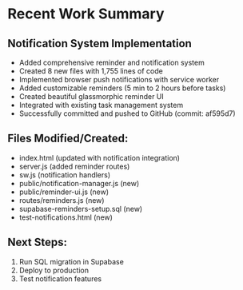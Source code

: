 # Recent Work Summary

## Notification System Implementation
- Added comprehensive reminder and notification system
- Created 8 new files with 1,755 lines of code
- Implemented browser push notifications with service worker
- Added customizable reminders (5 min to 2 hours before tasks)
- Created beautiful glassmorphic reminder UI
- Integrated with existing task management system
- Successfully committed and pushed to GitHub (commit: af595d7)

## Files Modified/Created:
- index.html (updated with notification integration)
- server.js (added reminder routes)
- sw.js (notification handlers)
- public/notification-manager.js (new)
- public/reminder-ui.js (new)
- routes/reminders.js (new)
- supabase-reminders-setup.sql (new)
- test-notifications.html (new)

## Next Steps:
1. Run SQL migration in Supabase
2. Deploy to production
3. Test notification features

